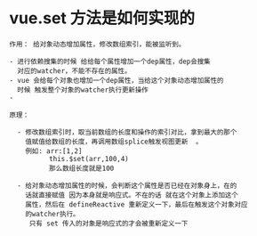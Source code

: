 

#  vue.set 方法是如何实现的
   
    作用： 给对象动态增加属性，修改数组索引，能被监听到。

    - 进行依赖搜集的时候 给给每个属性增加一个dep属性，dep会搜集
      对应的watcher，不能不存在的属性。
    - vue 会给每个对象也增加一个dep属性，当给这个对象动态增加属性的
      时候 触发整个对象的watcher执行更新操作
    -

    原理：
       
      - 修改数组索引时，取当前数组的长度和操作的索引对比，拿到最大的那个
        值赋值给数组的长度，再调用数组splice触发视图更新  。
        例如: arr:[1,2] 
              this.$set(arr,100,4)
              那么数组长度就是100

      - 给对象动态增加属性的时候，会判断这个属性是否已经在对象身上，在的
        话就直接赋值 因为本身就是响应式。不在的话 就在这个对象上添加这个
        属性，然后在 defineReactive 重新定义一下，最后在触发这个对象对应
        的watcher执行。
         只有 set 传入的对象是响应式的才会被重新定义一下
         

